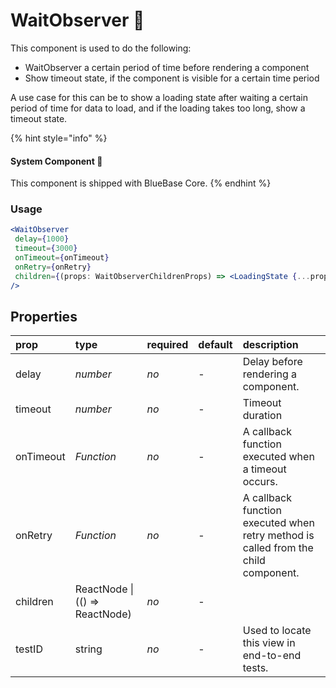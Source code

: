 # WaitObserver 📌

This component is used to do the following:

* WaitObserver a certain period of time before rendering a component
* Show timeout state, if the component is visible for a certain time period

A use case for this can be to show a loading state after waiting a certain period of time for data to load, and if the loading takes too long, show a timeout state.

{% hint style="info" %}
#### System Component 📌

This component is shipped with BlueBase Core.
{% endhint %}

### Usage

```jsx
<WaitObserver
 delay={1000}
 timeout={3000}
 onTimeout={onTimeout}
 onRetry={onRetry}
 children={(props: WaitObserverChildrenProps) => <LoadingState {...props} />}
/>
```



## Properties

| prop | type | required | default | description |
| :--- | :--- | :--- | :--- | :--- |
| delay | _number_ | _no_ | - | Delay before rendering a component. |
| timeout | _number_ | _no_ | - | Timeout duration |
| onTimeout | _Function_ | _no_ | - | A callback function executed when a timeout occurs. |
| onRetry | _Function_ | _no_ | - | A callback function executed when retry method is called from the child component. |
| children | ReactNode \| \(\(\) =&gt; ReactNode\) | _no_ | - |  |
| testID | string | _no_ | - | Used to locate this view in end-to-end tests. |

